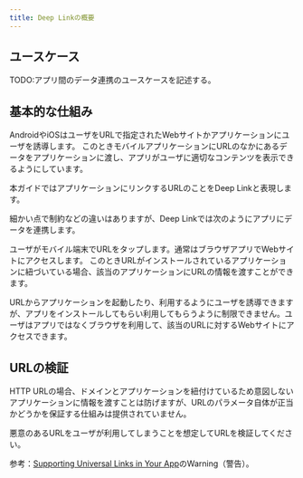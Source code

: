```yaml
---
title: Deep Linkの概要
---
```


## ユースケース

TODO:アプリ間のデータ連携のユースケースを記述する。

## 基本的な仕組み

AndroidやiOSはユーザをURLで指定されたWebサイトかアプリケーションにユーザを誘導します。
このときモバイルアプリケーションにURLのなかにあるデータをアプリケーションに渡し、アプリがユーザに適切なコンテンツを表示できるようにしています。

本ガイドではアプリケーションにリンクするURLのことをDeep Linkと表現します。

細かい点で制約などの違いはありますが、Deep Linkでは次のようにアプリにデータを連携します。

ユーザがモバイル端末でURLをタップします。通常はブラウザアプリでWebサイトにアクセスします。
このときURLがインストールされているアプリケーションに紐づいている場合、該当のアプリケーションにURLの情報を渡すことができます。

URLからアプリケーションを起動したり、利用するようにユーザを誘導できますが、アプリをインストールしてもらい利用してもらうように制限できません。ユーザはアプリではなくブラウザを利用して、該当のURLに対するWebサイトにアクセスできます。

## URLの検証

HTTP URLの場合、ドメインとアプリケーションを紐付けているため意図しないアプリケーションに情報を渡すことは防げますが、URLのパラメータ自体が正当かどうかを保証する仕組みは提供されていません。

悪意のあるURLをユーザが利用してしまうことを想定してURLを検証してください。

参考：[Supporting Universal Links in Your App](https://developer.apple.com/documentation/xcode/supporting-universal-links-in-your-app)のWarning（警告）。
